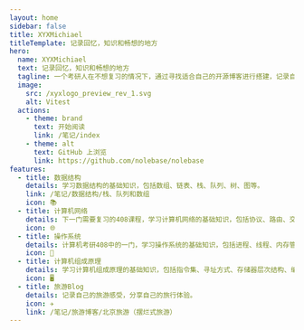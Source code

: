 ```yaml
---
layout: home
sidebar: false
title: XYXMichiael
titleTemplate: 记录回忆，知识和畅想的地方
hero:
  name: XYXMichiael
  text: 记录回忆，知识和畅想的地方
  tagline: 一个考研人在不想复习的情况下，通过寻找适合自己的开源博客进行搭建，记录自己的学习历程。【寻找了两个有缘人一起创建属于自己的Blog，希望大家多多支持】
  image:
    src: /xyxlogo_preview_rev_1.svg
    alt: Vitest
  actions:
    - theme: brand
      text: 开始阅读
      link: /笔记/index
    - theme: alt
      text: GitHub 上浏览
      link: https://github.com/nolebase/nolebase
features:
  - title: 数据结构
    details: 学习数据结构的基础知识，包括数组、链表、栈、队列、树、图等。
    link: /笔记/数据结构/栈、队列和数组
    icon: 📚
  - title: 计算机网络
    details: 下一门需要复习的408课程，学习计算机网络的基础知识，包括协议、路由、交换机、防火墙等。
    icon: 🌐
  - title: 操作系统
    details: 计算机考研408中的一门，学习操作系统的基础知识，包括进程、线程、内存管理、文件系统等。
    icon: 🔧
  - title: 计算机组成原理
    details: 学习计算机组成原理的基础知识，包括指令集、寻址方式、存储器层次结构、编译原理等。
    icon: 🖥️
  - title: 旅游Blog
    details: 记录自己的旅游感受，分享自己的旅行体验。
    icon: ✈️
    link: /笔记/旅游博客/北京旅游（摆烂式旅游）
---
```


<HomePage />
